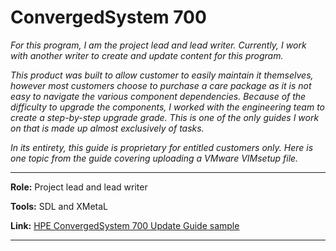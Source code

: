 # ConvergedSystem 700

*For this program, I am the project lead and lead writer. Currently, I work with another writer to create and update content for this program.* 

*This product was built to allow customer to easily maintain it themselves, however most customers choose to purchase a care package as it is not easy to navigate the various component dependencies. Because of the difficulty to upgrade the components, I worked with the engineering team to create a step-by-step upgrade grade. This is one of the only guides I work on that is made up almost exclusively of tasks.*

*In its entirety, this guide is proprietary for entitled customers only. Here is one topic from the guide covering uploading a VMware VIMsetup file.*



------

**Role:** Project lead and lead writer

**Tools:** SDL and XMetaL

**Link:** [HPE ConvergedSystem 700 Update Guide sample](https://chriskpeterson.github.io/vuepress2/public/CS700update.pdf)

------


